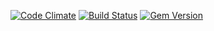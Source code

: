 [![Code Climate](https://codeclimate.com/github/hersha/pax.png)](https://codeclimate.com/github/hersha/pax) [![Build Status](https://travis-ci.org/hersha/pax.png)](https://travis-ci.org/hersha/pax) [![Gem Version](https://badge.fury.io/rb/pax.png)](http://badge.fury.io/rb/pax)
